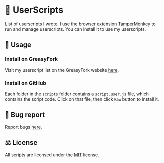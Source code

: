 # 📜 UserScripts

List of userscripts I wrote. I use the browser extension [TamperMonkey](https://www.tampermonkey.net/) to run and manage userscripts. You can install it to use my userscripts.

## 📖 Usage

### Install on GreasyFork

Visit my userscript list on the GreasyFork website [here](https://greasyfork.org/en/users/1306283-tientq64).

### Install on GitHub

Each folder in the `scripts` folder contains a `script.user.js` file, which contains the script code. Click on that file, then click `Raw` button to install it.

## 🐛 Bug report

Report bugs [here](https://github.com/tientq64/userscripts/issues).

## ⚖️ License

All scripts are licensed under the [MIT](./LICENSE) license.
